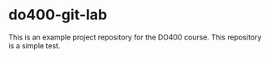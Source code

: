 # do400-git-lab

This is an example project repository for the DO400 course.
This repository is a simple test.
